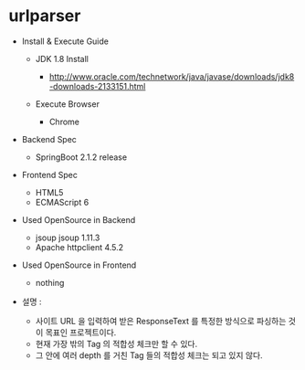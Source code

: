 # urlparser

- Install & Execute Guide
  - JDK 1.8 Install
    - http://www.oracle.com/technetwork/java/javase/downloads/jdk8-downloads-2133151.html
    
  - Execute Browser
    - Chrome

- Backend Spec
  - SpringBoot 2.1.2 release
  
- Frontend Spec
  - HTML5
  - ECMAScript 6

- Used OpenSource in Backend
  - jsoup jsoup 1.11.3
  - Apache httpclient 4.5.2
  
- Used OpenSource in Frontend
  - nothing
  
- 설명 : 
  - 사이트 URL 을 입력하여 받은 ResponseText 를 특정한 방식으로 파싱하는 것이 목표인 프로젝트이다.
  - 현재 가장 밖의 <HTML></HTML> Tag 의 적합성 체크만 할 수 있다.
  - 그 안에 여러 depth 를 거친 Tag 들의 적합성 체크는 되고 있지 않다.
